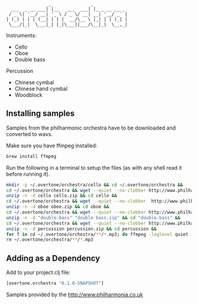                     _               _
      ___  _ __ ___| |__   ___  ___| |_ _ __ __ _
     / _ \| '__/ __| '_ \ / _ \/ __| __| '__/ _` |
    | (_) | | | (__| | | |  __/\__ \ |_| | | (_| |
     \___/|_|  \___|_| |_|\___||___/\__|_|  \__,_|


Instruments:

 * Cello
 * Oboe
 * Double bass

Percussion

 * Chinese cymbal
 * Chinese hand cymbal
 * Woodblock

## Installing samples

Samples from the philharmonic orchestra have to be downloaded and converted to wavs.

Make sure you have ffmpeg installed:

```bash
brew install ffmpeg
```

Run the following in a terminal to setup the files (as with any shell read it before running it).

```bash
mkdir -p ~/.overtone/orchestra/cello && cd ~/.overtone/orchestra &&
cd ~/.overtone/orchestra && wget --quiet --no-clobber http://www.philharmonia.co.uk/assets/audio/samples/cello/cello.zip &&
unzip -n -d cello cello.zip && cd cello && 
cd ~/.overtone/orchestra && wget --quiet --no-clobber  http://www.philharmonia.co.uk/assets/audio/samples/oboe/oboe.zip &&
unzip -n -d oboe oboe.zip && cd oboe && 
cd ~/.overtone/orchestra && wget --quiet --no-clobber http://www.philharmonia.co.uk/assets/audio/samples/double%20bass/double%20bass.zip &&
unzip -n -d "double-bass" "double bass.zip" && cd "double-bass" && 
cd ~/.overtone/orchestra && wget --quiet --no-clobber http://www.philharmonia.co.uk/assets/audio/samples/percussion/percussion.zip &&
unzip -n -d percussion percussion.zip && cd percussion && 
for f in cd ~/.overtone/orchestra/**/*.mp3; do ffmpeg -loglevel quiet -y -i "$f" "${f%.mp3}.wav"; done && 
rm ~/.overtone/orchestra/**/*.mp3

```

## Adding as a Dependency

Add to your project.clj file:

```clojure
[overtone.orchestra "0.1.0-SNAPSHOT"]
```

Samples provided by the  http://www.philharmonia.co.uk
